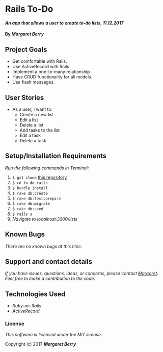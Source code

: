 # Rails To-Do

#### _An app that allows a user to create to-do lists, 11.12.2017_

#### By _**Margaret Berry**_

## Project Goals
* Get comfortable with Rails.
* Use ActiveRecord with Rails.
* Implement a one-to-many relationship
* Have CRUD functionality for all models.
* Use flash messages.

## User Stories
* As a user, I want to:
  - Create a new list
  - Edit a list
  - Delete a list
  - Add tasks to the list
  - Edit a task
  - Delete a task

## Setup/Installation Requirements
_Run the following commands in Terminal:_

1. `$ git clone` [this repository](https://github.com/codemargaret/to_do_rails.git)
2. `$ cd to_do_rails`
3. `$ bundle install`
4. `$ rake db:create`
5. `$ rake db:test:prepare`
6. `$ rake db:migrate`
7. `$ rake db:seed`
8. `$ rails s`
9. _Navigate to localhost:3000/lists_

## Known Bugs
_There are no known bugs at this time._

## Support and contact details
_If you have issues, questions, ideas, or concerns, please contact [Margaret](codeberry1@gmail.com). Feel free to make a contribution to the code._

## Technologies Used
* _Ruby-on-Rails_
* _ActiveRecord_

### License
*This software is licensed under the MIT license.*

Copyright (c) 2017 **_Margaret Berry_**
